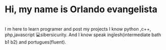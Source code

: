 <h1>Hi, my name is Orlando evangelista</h1><br>I m here to learn programer and post my projects
I know python ,c++, php,javascript
💻sibersicurity.</h1>
And I know speak inglesh(intermediate bath b1 b2) and portugues(fluent).
